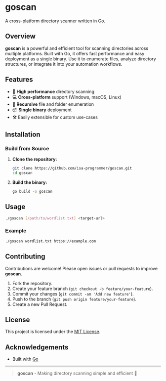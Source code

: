 # goscan

A cross-platform directory scanner written in Go.

## Overview

**goscan** is a powerful and efficient tool for scanning directories across multiple platforms. Built with Go, it offers fast performance and easy deployment as a single binary. Use it to enumerate files, analyze directory structures, or integrate it into your automation workflows.

## Features

- 🚀 **High performance** directory scanning
- 💻 **Cross-platform** support (Windows, macOS, Linux)
- 🔎 **Recursive** file and folder enumeration
- 📦 **Single binary** deployment
- 🛠️ Easily extensible for custom use-cases

## Installation

<!-- ### Download Pre-built Binary

Pre-built binaries will be available in the [Releases](https://github.com/isa-programmer/goscan/releases) section.
-->
### Build from Source

1. **Clone the repository:**
   ```bash
   git clone https://github.com/isa-programmer/goscan.git
   cd goscan
   ```

2. **Build the binary:**
   ```bash
   go build -o goscan
   ```

## Usage

```bash
./goscan [/path/to/wordlist.txt] <target-url>
```

### Example

```bash
./goscan wordlist.txt https://example.com
```

## Contributing

Contributions are welcome! Please open issues or pull requests to improve **goscan**.

1. Fork the repository.
2. Create your feature branch (`git checkout -b feature/your-feature`).
3. Commit your changes (`git commit -am 'Add new feature'`).
4. Push to the branch (`git push origin feature/your-feature`).
5. Create a new Pull Request.

## License

This project is licensed under the [MIT License](LICENSE).

## Acknowledgements

- Built with [Go](https://golang.org/)

---

> **goscan** - Making directory scanning simple and efficient 🚀
```
```
